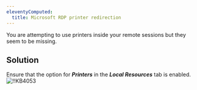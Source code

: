 ```yaml
---
eleventyComputed:
  title: Microsoft RDP printer redirection
---
```

You are attempting to use printers inside your remote sessions but they seem to be missing.
## Solution
Ensure that the option for ***Printers*** in the ***Local Resources*** tab is enabled.
![!!KB4053](https://cdnweb.devolutions.net/docs/en/kb/KB4053.png)
